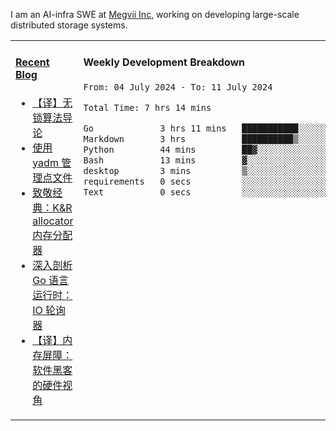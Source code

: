 I am an AI-infra SWE at [Megvii Inc](https://en.megvii.com/), working on developing large-scale distributed storage systems.

<table width="960px">
<tr>
<td valign="top" width="50%">

#### <a href="https://www.kongjun18.me" target="_blank">Recent Blog</a>

<!-- BLOG-POST-LIST:START -->
- [【译】无锁算法导论](https://kongjun18.github.io/posts/2023/07/14/)
- [使用 yadm 管理点文件](https://kongjun18.github.io/posts/2023/04/07/)
- [致敬经典：K&amp;R allocator 内存分配器](https://kongjun18.github.io/posts/2022/12/12/)
- [深入剖析 Go 语言运行时：IO 轮询器](https://kongjun18.github.io/posts/2022/11/21/)
- [【译】内存屏障：软件黑客的硬件视角](https://kongjun18.github.io/posts/2022/11/03/)
<!-- BLOG-POST-LIST:END -->

</td>
<td valign="top" width="50%">

#### Weekly Development Breakdown

<!--START_SECTION:waka-->

```txt
From: 04 July 2024 - To: 11 July 2024

Total Time: 7 hrs 14 mins

Go             3 hrs 11 mins   ███████████░░░░░░░░░░░░░░   44.14 %
Markdown       3 hrs           ██████████▒░░░░░░░░░░░░░░   41.59 %
Python         44 mins         ██▓░░░░░░░░░░░░░░░░░░░░░░   10.32 %
Bash           13 mins         ▓░░░░░░░░░░░░░░░░░░░░░░░░   03.08 %
desktop        3 mins          ▒░░░░░░░░░░░░░░░░░░░░░░░░   00.73 %
requirements   0 secs          ░░░░░░░░░░░░░░░░░░░░░░░░░   00.08 %
Text           0 secs          ░░░░░░░░░░░░░░░░░░░░░░░░░   00.06 %
```

<!--END_SECTION:waka-->
</td>
</tr>

</table>
